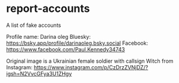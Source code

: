 # report-accounts
A list of fake accounts

Profile name: Darina oleg
Bluesky: https://bsky.app/profile/darinaoleg.bsky.social
Facebook: https://www.facebook.com/Paul.Kennedy34743

Original image is a Ukrainian female soldier with callsign Witch from Instagram: https://www.instagram.com/p/CzDrzZVNjDZ/?igsh=N2VvcGFya3U1ZHgy
